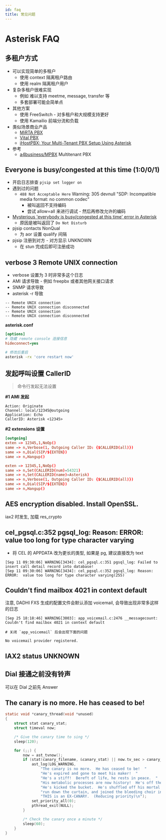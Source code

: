 ```yaml
---
id: faq
title: 常见问题
---
```


# Asterisk FAQ

## 多租户方式

- 可以实现简单的多租户
  - 使用 context 隔离租户路由
  - 使用 realm 隔离租户用户
- 复杂多租户很难实现
  - 例如 难以支持 meetme, message, transfer 等
  - 多套部署可能会简单点
- 其他方案
  - 使用 FreeSwitch - 对多租户和大规模支持更好
  - 使用 Kamailio 前端分流和负载
- 类似场景商业产品
  - [MiRTA PBX](https://www.mirtapbx.com/architecture.html)
  - [Vital PBX](https://www.vitalpbx.org/)
  - [iHostPBX: Your Multi-Tenant PBX Setup Using Asterisk](https://www.indosoft.com/multi-tenant-pbx.htm)
- 参考
  - [a4business/MPBX](https://github.com/a4business/MPBX)
    Multitenant PBX

## Everyone is busy/congested at this time (1:0/0/1)

- 开启日志排查 `pjsip set logger on`
- 遇到过的问题
  - `488 Not Acceptable Here` Warning: 305 devnull "SDP: Incompatible media format: no common codec"
    - 被叫返回不支持编码
    - 尝试 allow=all 来进行调试 - 然后再修改允许的编码
- [Mysterious 'everybody is busy/congested at this time' error in Asterisk](https://feeding.cloud.geek.nz/posts/asterisk-everyone-busy-congested-at-this-time/)
  - 原因是被叫返回了 `Do Not Disturb`
- pjsip contacts NonQual
  - 为 aor 设置 qualify 间隔
- pjsip 注册到对方 - 对方显示 UNKNOWN
  - 在 stun 完成后即可注册成功

## verbose 3 Remote UNIX connection

- verbose 设置为 3 时非常多这个日志
- AMI 请求导致 - 例如 freepbx 或者其他网关接口请求
- SNMP 请求导致
- asterisk -r 导致

```
-- Remote UNIX connection
-- Remote UNIX connection disconnected
-- Remote UNIX connection
-- Remote UNIX connection disconnected
```

**asterisk.conf**

```ini
[options]
# 隐藏 remote console 连接信息
hideconnect=yes
```

```bash
# 修改后重启
asterisk -rx 'core restart now'
```

## 发起呼叫设置 CallerID

> 命令行发起无法设置

**#1 AMI 发起**

```
Action: Originate
Channel: local/12345@outgoing
Application: Echo
CallerID: Asterisk <12345>
```

**#2 extensions 设置**

```conf
[outgoing]
exten => 12345,1,NoOp()
same => n,Verbose(1, Outgoing Caller ID: {$CALLERID(all)})
same => n,Dial(SIP/${EXTEN})
same => n,Hangup()

exten => 12345,1,NoOp()
same => n,Set(CALLERID(num)=54321)
same => n,Set(CALLERID(name)=Asterisk)
same => n,Verbose(1, Outgoing Caller ID: {$CALLERID(all)})
same => n,Dial(SIP/${EXTEN})
same => n,Hangup()
```

## AES encryption disabled. Install OpenSSL.

iax2 时发生, 加载 res_crypto

## cel_pgsql.c:352 pgsql_log: Reason: ERROR: value too long for type character varying

- 将 CEL 的 APPDATA 改为更长的类型, 如果是 pg, 建议直接改为 text

```
[Sep 11 09:30:06] WARNING[3434]: cel_pgsql.c:351 pgsql_log: Failed to insert call detail record into database!
[Sep 11 09:30:06] WARNING[3434]: cel_pgsql.c:352 pgsql_log: Reason: ERROR:  value too long for type character varying(255)
```

## Couldn't find mailbox 4021 in context default

注意, DADHI FXS 生成的配置文件会默认添加 voicemail, 会导致出现非常多这样的日志

```
[Sep 25 18:18:46] WARNING[3003]: app_voicemail.c:2476 __messagecount: Couldn't find mailbox 4021 in context default

# 关闭 `app_voicemail` 后会出现下面的问题

No voicemail provider registered.
```

## IAX2 status UNKNOWN

## Dial 接通之前没有铃声

可以在 Dial 之前先 Answer

## The canary is no more. He has ceased to be!

```c
static void *canary_thread(void *unused)
{
	struct stat canary_stat;
	struct timeval now;

	/* Give the canary time to sing */
	sleep(120);

	for (;;) {
		now = ast_tvnow();
		if (stat(canary_filename, &canary_stat) || now.tv_sec > canary_stat.st_mtime + 60) {
			ast_log(LOG_WARNING,
				"The canary is no more.  He has ceased to be!  "
				"He's expired and gone to meet his maker!  "
				"He's a stiff!  Bereft of life, he rests in peace.  "
				"His metabolic processes are now history!  He's off the twig!  "
				"He's kicked the bucket.  He's shuffled off his mortal coil, "
				"run down the curtain, and joined the bleeding choir invisible!!  "
				"THIS is an EX-CANARY.  (Reducing priority)\n");
			set_priority_all(0);
			pthread_exit(NULL);
		}

		/* Check the canary once a minute */
		sleep(60);
	}
}
```
